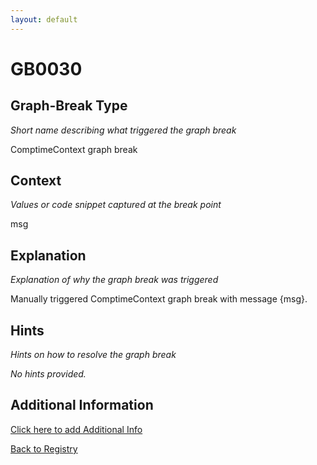 ```yaml
---
layout: default
---
```

# GB0030

## Graph-Break Type
*Short name describing what triggered the graph break*

ComptimeContext graph break

## Context
*Values or code snippet captured at the break point*

msg

## Explanation
*Explanation of why the graph break was triggered*

Manually triggered ComptimeContext graph break with message {msg}.

## Hints
*Hints on how to resolve the graph break*

*No hints provided.*


## Additional Information

<!-- ADDITIONAL INFORMATION START - Add custom information below this line -->

<!-- ADDITIONAL INFORMATION END -->


[Click here to add Additional Info](https://github.com/meta-pytorch/compile-graph-break-site/edit/main/docs/gb/gb0030.md)

[Back to Registry](../index.html)

